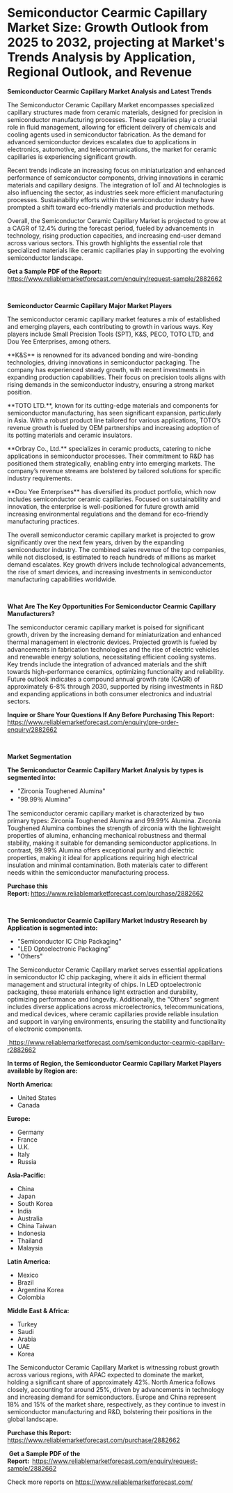 <p><h1>Semiconductor Cearmic Capillary Market Size: Growth Outlook from 2025 to 2032, projecting at Market's Trends Analysis by Application, Regional Outlook, and Revenue</h1></p><p><strong>Semiconductor Cearmic Capillary Market Analysis and Latest Trends</strong></p>
<p><p>The Semiconductor Ceramic Capillary Market encompasses specialized capillary structures made from ceramic materials, designed for precision in semiconductor manufacturing processes. These capillaries play a crucial role in fluid management, allowing for efficient delivery of chemicals and cooling agents used in semiconductor fabrication. As the demand for advanced semiconductor devices escalates due to applications in electronics, automotive, and telecommunications, the market for ceramic capillaries is experiencing significant growth.</p><p>Recent trends indicate an increasing focus on miniaturization and enhanced performance of semiconductor components, driving innovations in ceramic materials and capillary designs. The integration of IoT and AI technologies is also influencing the sector, as industries seek more efficient manufacturing processes. Sustainability efforts within the semiconductor industry have prompted a shift toward eco-friendly materials and production methods.</p><p>Overall, the Semiconductor Ceramic Capillary Market is projected to grow at a CAGR of 12.4% during the forecast period, fueled by advancements in technology, rising production capacities, and increasing end-user demand across various sectors. This growth highlights the essential role that specialized materials like ceramic capillaries play in supporting the evolving semiconductor landscape.</p></p>
<p><strong>Get a Sample PDF of the Report:&nbsp;</strong> <a href="https://www.reliablemarketforecast.com/enquiry/request-sample/2882662?utm_campaign=2717&utm_medium=2&utm_source=Github&utm_content=ia&utm_term=13032025&utm_id=semiconductor-cearmic-capillary">https://www.reliablemarketforecast.com/enquiry/request-sample/2882662</a></p>
<p>&nbsp;</p>
<p><strong>Semiconductor Cearmic Capillary Major Market Players</strong></p>
<p><p>The semiconductor ceramic capillary market features a mix of established and emerging players, each contributing to growth in various ways. Key players include Small Precision Tools (SPT), K&S, PECO, TOTO LTD, and Dou Yee Enterprises, among others.</p><p>**K&S** is renowned for its advanced bonding and wire-bonding technologies, driving innovations in semiconductor packaging. The company has experienced steady growth, with recent investments in expanding production capabilities. Their focus on precision tools aligns with rising demands in the semiconductor industry, ensuring a strong market position.</p><p>**TOTO LTD.**, known for its cutting-edge materials and components for semiconductor manufacturing, has seen significant expansion, particularly in Asia. With a robust product line tailored for various applications, TOTO’s revenue growth is fueled by OEM partnerships and increasing adoption of its potting materials and ceramic insulators.</p><p>**Orbray Co., Ltd.** specializes in ceramic products, catering to niche applications in semiconductor processes. Their commitment to R&D has positioned them strategically, enabling entry into emerging markets. The company’s revenue streams are bolstered by tailored solutions for specific industry requirements.</p><p>**Dou Yee Enterprises** has diversified its product portfolio, which now includes semiconductor ceramic capillaries. Focused on sustainability and innovation, the enterprise is well-positioned for future growth amid increasing environmental regulations and the demand for eco-friendly manufacturing practices.</p><p>The overall semiconductor ceramic capillary market is projected to grow significantly over the next few years, driven by the expanding semiconductor industry. The combined sales revenue of the top companies, while not disclosed, is estimated to reach hundreds of millions as market demand escalates. Key growth drivers include technological advancements, the rise of smart devices, and increasing investments in semiconductor manufacturing capabilities worldwide.</p></p>
<p>&nbsp;</p>
<p><strong>What Are The Key Opportunities For Semiconductor Cearmic Capillary Manufacturers?</strong></p>
<p><p>The semiconductor ceramic capillary market is poised for significant growth, driven by the increasing demand for miniaturization and enhanced thermal management in electronic devices. Projected growth is fueled by advancements in fabrication technologies and the rise of electric vehicles and renewable energy solutions, necessitating efficient cooling systems. Key trends include the integration of advanced materials and the shift towards high-performance ceramics, optimizing functionality and reliability. Future outlook indicates a compound annual growth rate (CAGR) of approximately 6-8% through 2030, supported by rising investments in R&D and expanding applications in both consumer electronics and industrial sectors.</p></p>
<p><strong>Inquire or Share Your Questions If Any Before Purchasing This Report:</strong> <a href="https://www.reliablemarketforecast.com/enquiry/pre-order-enquiry/2882662?utm_campaign=2717&utm_medium=2&utm_source=Github&utm_content=ia&utm_term=13032025&utm_id=semiconductor-cearmic-capillary">https://www.reliablemarketforecast.com/enquiry/pre-order-enquiry/2882662</a></p>
<p>&nbsp;</p>
<p><strong>Market Segmentation</strong></p>
<p><strong>The Semiconductor Cearmic Capillary Market Analysis by types is segmented into:</strong></p>
<p><ul><li>"Zirconia Toughened Alumina"</li><li>"99.99％ Alumina"</li></ul></p>
<p><p>The semiconductor ceramic capillary market is characterized by two primary types: Zirconia Toughened Alumina and 99.99% Alumina. Zirconia Toughened Alumina combines the strength of zirconia with the lightweight properties of alumina, enhancing mechanical robustness and thermal stability, making it suitable for demanding semiconductor applications. In contrast, 99.99% Alumina offers exceptional purity and dielectric properties, making it ideal for applications requiring high electrical insulation and minimal contamination. Both materials cater to different needs within the semiconductor manufacturing process.</p></p>
<p><strong>Purchase this Report:&nbsp;</strong><a href="https://www.reliablemarketforecast.com/purchase/2882662?utm_campaign=2717&utm_medium=2&utm_source=Github&utm_content=ia&utm_term=13032025&utm_id=semiconductor-cearmic-capillary">https://www.reliablemarketforecast.com/purchase/2882662</a></p>
<p>&nbsp;</p>
<p><strong>The Semiconductor Cearmic Capillary Market Industry Research by Application is segmented into:</strong></p>
<p><ul><li>"Semiconductor IC Chip Packaging"</li><li>"LED Optoelectronic Packaging"</li><li>"Others"</li></ul></p>
<p><p>The Semiconductor Ceramic Capillary market serves essential applications in semiconductor IC chip packaging, where it aids in efficient thermal management and structural integrity of chips. In LED optoelectronic packaging, these materials enhance light extraction and durability, optimizing performance and longevity. Additionally, the "Others" segment includes diverse applications across microelectronics, telecommunications, and medical devices, where ceramic capillaries provide reliable insulation and support in varying environments, ensuring the stability and functionality of electronic components.</p></p>
<p><a href="https://www.reliablemarketforecast.com/semiconductor-cearmic-capillary-r2882662?utm_campaign=2717&utm_medium=2&utm_source=Github&utm_content=ia&utm_term=13032025&utm_id=semiconductor-cearmic-capillary">&nbsp;https://www.reliablemarketforecast.com/semiconductor-cearmic-capillary-r2882662</a></p>
<p><strong>In terms of Region, the Semiconductor Cearmic Capillary Market Players available by Region are:</strong></p>
<p>
    <p> <strong> North America: </strong>
        <ul>
            <li>United States</li>
            <li>Canada</li>
        </ul>
        </p> 
    <p> <strong> Europe: </strong>
        <ul>
            <li>Germany</li>
            <li>France</li>
            <li>U.K.</li>
            <li>Italy</li>
            <li>Russia</li>
        </ul>
        </p> 
    <p> <strong> Asia-Pacific: </strong>
        <ul>
            <li>China</li>
            <li>Japan</li>
            <li>South Korea</li>
            <li>India</li>
            <li>Australia</li>
            <li>China Taiwan</li>
            <li>Indonesia</li>
            <li>Thailand</li>
            <li>Malaysia</li>
        </ul>
        </p> 
    <p> <strong> Latin America: </strong>
        <ul>
            <li>Mexico</li>
            <li>Brazil</li>
            <li>Argentina Korea</li>
            <li>Colombia</li>
        </ul>
        </p> 
    <p> <strong> Middle East & Africa: </strong>
        <ul>
            <li>Turkey</li>
            <li>Saudi</li>
            <li>Arabia</li>
            <li>UAE</li>
            <li>Korea</li>
        </ul>
    </p>
    </p>
<p><p>The Semiconductor Ceramic Capillary Market is witnessing robust growth across various regions, with APAC expected to dominate the market, holding a significant share of approximately 42%. North America follows closely, accounting for around 25%, driven by advancements in technology and increasing demand for semiconductors. Europe and China represent 18% and 15% of the market share, respectively, as they continue to invest in semiconductor manufacturing and R&D, bolstering their positions in the global landscape.</p></p>
<p><strong>Purchase this Report: </strong><a href="https://www.reliablemarketforecast.com/purchase/2882662?utm_campaign=2717&utm_medium=2&utm_source=Github&utm_content=ia&utm_term=13032025&utm_id=semiconductor-cearmic-capillary">https://www.reliablemarketforecast.com/purchase/2882662</a></p>
<p>&nbsp;<strong>Get a Sample PDF of the Report:&nbsp;&nbsp;</strong><a href="https://www.reliablemarketforecast.com/enquiry/request-sample/2882662?utm_campaign=2717&utm_medium=2&utm_source=Github&utm_content=ia&utm_term=13032025&utm_id=semiconductor-cearmic-capillary">https://www.reliablemarketforecast.com/enquiry/request-sample/2882662</a></p>
<p><strong></strong></p>
<p>Check more reports on <a href="https://www.reliablemarketforecast.com/?utm_campaign=2717&utm_medium=2&utm_source=Github&utm_content=ia&utm_term=13032025&utm_id=semiconductor-cearmic-capillary">https://www.reliablemarketforecast.com/</a></p>